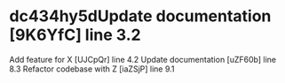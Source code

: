 # dc434hy5dUpdate documentation [9K6YfC] line 3.2
Add feature for X [UJCpQr] line 4.2
Update documentation [uZF60b] line 8.3
Refactor codebase with Z [iaZSjP] line 9.1
